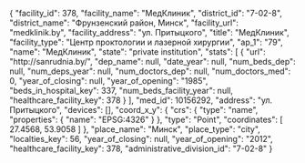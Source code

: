 {
    "facility_id": 378,
    "facility_name": "МедКлиник",
    "district_id": "7-02-8",
    "district_name": "Фрунзенский район, Минск",
    "facility_url": "medklinik.by",
    "facility_address": "ул. Притыцкого",
    "title": "МедКлиник",
    "facility_type": "Центр проктологии и лазерной хирургии",
    "ap_1": "79",
    "name": "МедКлиник",
    "state": "private institution",
    "stats": [
        {
            "url": "http:\/\/sanrudnia.by\/",
            "dep_name": null,
            "date_year": null,
            "num_beds_dep": null,
            "num_deps_year": null,
            "num_doctors_dep": null,
            "num_doctors_med": 0,
            "year_of_closing": null,
            "year_of_opening": "1985",
            "beds_in_hospital_key": 337,
            "num_beds_facility_year": null,
            "healthcare_facility_key": 378
        }
    ],
    "med_id": 10156292,
    "address": "ул. Притыцкого",
    "devices": [],
    "coord_x_y": {
        "crs": {
            "type": "name",
            "properties": {
                "name": "EPSG:4326"
            }
        },
        "type": "Point",
        "coordinates": [
            27.4568,
            53.9058
        ]
    },
    "place_name": "Минск",
    "place_type": "city",
    "localties_key": 56,
    "year_of_closing": null,
    "year_of_opening": "2012",
    "healthcare_facility_key": 378,
    "administrative_division_id": "7-02-8"
}